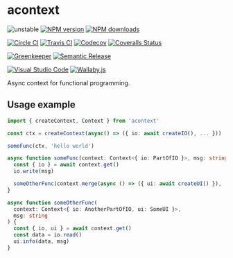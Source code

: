 # acontext

![unstable][unstable-image]
[![NPM version][npm-image]][npm-url]
[![NPM downloads][downloads-image]][downloads-url]

[![Circle CI][circleci-image]][circleci-url]
[![Travis CI][travis-image]][travis-url]
[![Codecov][codecov-image]][codecov-url]
[![Coveralls Status][coveralls-image]][coveralls-url]

[![Greenkeeper][greenkeeper-image]][greenkeeper-url]
[![Semantic Release][semantic-release-image]][semantic-release-url]

[![Visual Studio Code][vscode-image]][vscode-url]
[![Wallaby.js][wallaby-image]][wallaby-url]

Async context for functional programming.

## Usage example

```ts
import { createContext, Context } from 'acontext'

const ctx = createContext(async() => ({ io: await createIO(), ... }))

someFunc(ctx, 'hello world')

async function someFunc(context: Context<{ io: PartOfIO }>, msg: string) {
  const { io } = await context.get()
  io.write(msg)

  someOtherFunc(context.merge(async () => ({ ui: await createUI() }), 'bye world')
}

async function someOtherFunc(
  context: Context<{ io: AnotherPartOfIO, ui: SomeUI }>,
  msg: string
) {
  const { io, ui } = await context.get()
  const data = io.read()
  ui.info(data, msg)
}
```

[circleci-image]: https://circleci.com/gh/unional/acontext/tree/master.svg?style=shield
[circleci-url]: https://circleci.com/gh/unional/acontext/tree/master
[codecov-image]: https://codecov.io/gh/unional/acontext/branch/master/graph/badge.svg
[codecov-url]: https://codecov.io/gh/unional/acontext
[coveralls-image]: https://coveralls.io/repos/github/unional/acontext/badge.svg
[coveralls-url]: https://coveralls.io/github/unional/acontext
[downloads-image]: https://img.shields.io/npm/dm/acontext.svg?style=flat
[downloads-url]: https://npmjs.org/package/acontext
[greenkeeper-image]: https://badges.greenkeeper.io/unional/acontext.svg
[greenkeeper-url]: https://greenkeeper.io/
[npm-image]: https://img.shields.io/npm/v/acontext.svg?style=flat
[npm-url]: https://npmjs.org/package/acontext
[semantic-release-image]: https://img.shields.io/badge/%20%20%F0%9F%93%A6%F0%9F%9A%80-semantic--release-e10079.svg
[semantic-release-url]: https://github.com/semantic-release/semantic-release
[travis-image]: https://img.shields.io/travis/unional/acontext/master.svg?style=flat
[travis-url]: https://travis-ci.com/unional/acontext?branch=master
[unstable-image]: https://img.shields.io/badge/stability-unstable-yellow.svg
[vscode-image]: https://img.shields.io/badge/vscode-ready-green.svg
[vscode-url]: https://code.visualstudio.com/
[wallaby-image]: https://img.shields.io/badge/wallaby.js-configured-green.svg
[wallaby-url]: https://wallabyjs.com
